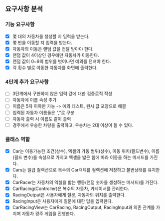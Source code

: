 ## 요구사항 분석
### 기능 요구사항
- [x] 몇 대의 자동차를 생성할 지 입력을 받는다.
- [x] 몇 번을 이동할 지 입력을 받는다.
- [x] 자동차의 이동은 랜덤 값을 전달 받아야 한다.
- [x] 랜덤 값이 4이상인 경우에만 자동차가 이동한다.
- [x] 랜덤 값이 0~9의 범위를 벗어나면 예외를 던져야 한다.
- [x] 각 횟수 별로 이동한 자동차를 화면에 출력한다.

### 4단계 추가 요구사항
- [ ] 3단계에서 구현하지 않은 입력 값에 대한 검증로직 작성
- [ ] 자동차에 이름 속성 추가
- [ ] 이름은 5자 이하만 가능 -> 예외 테스트, 원시 값 포장으로 해결
- [ ] 입력된 자동차 이름들은 ","로 구분
- [ ] 자동차 출력 시 이름도 같이 출력
- [ ] 경주에서 우승한 차량을 출력하고, 우승차는 2대 이상이 될 수 있다.

### 클래스 역할
- [x] Car는 이동가능한 조건(상수), 엑셀의 가동 범위(상수), 이동 위치(필드변수), 이름(필드 변수)를 속성으로 가지고 엑셀을 밟은 힘에 따라 이동을 하는 메서드를 가진다.
- [x] Cars는 일급 컬렉션으로 복수의 Car객체를 컬렉션에 저장하고 불변상태를 유지한다. 
- [x] CarRacer는 자동차의 엑셀을 밟는 행동(랜덤 숫자를 생성하는 메서드)를 가진다.
- [x] CarRacing(Controller)은 복수의 자동차, 카레이서를 관리한다.
- [x] RacingOutput은 사용자에게 질문, 자동차의 위치를 출력한다.
- [x] RacingInput은 사용자에게 질문에 대한 답을 입력한다.
- [x] CarRacingView는 CarRacing, RacingOutput, RacingInput과 의존 관계를 가지며 자동차 경주 게임을 진행한다.
